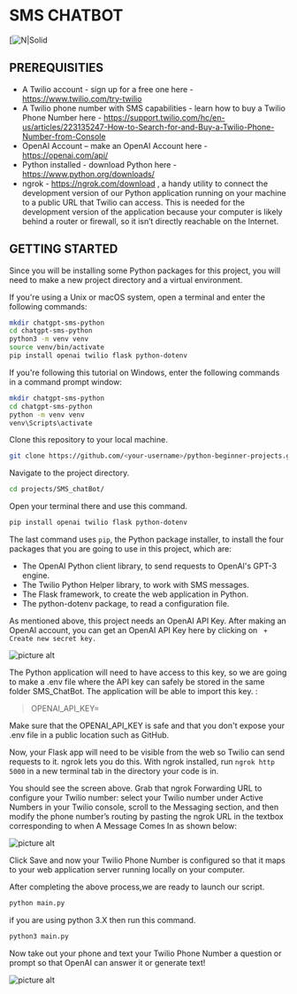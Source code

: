# SMS CHATBOT 


[![N|Solid](https://imgs.search.brave.com/TwFKAEHis0XNgwUaDKCTjeG0Hs2V46pM9vMyV9-1zGo/rs:fit:500:0:0/g:ce/aHR0cHM6Ly9sb2dv/cy13b3JsZC5uZXQv/d3AtY29udGVudC91/cGxvYWRzLzIwMjEv/MTAvUHl0aG9uLVN5/bWJvbC03MDB4Mzk0/LnBuZw)

## PREREQUISITIES
* A Twilio account - sign up for a free one here - https://www.twilio.com/try-twilio
* A Twilio phone number with SMS capabilities - learn how to buy a Twilio Phone Number here - https://support.twilio.com/hc/en-us/articles/223135247-How-to-Search-for-and-Buy-a-Twilio-Phone-Number-from-Console
* OpenAI Account – make an OpenAI Account here - https://openai.com/api/
* Python installed - download Python here - https://www.python.org/downloads/
* ngrok - https://ngrok.com/download , a handy utility to connect the development version of our Python application running on your machine to a public URL that Twilio can access. This is needed for the development version of the application because your computer is likely behind a router or firewall, so it isn’t directly reachable on the Internet.

## GETTING STARTED

Since you will be installing some Python packages for this project, you will need to make a new project directory and a virtual environment.

If you're using a Unix or macOS system, open a terminal and enter the following commands:

```bash
mkdir chatgpt-sms-python
cd chatgpt-sms-python
python3 -m venv venv
source venv/bin/activate
pip install openai twilio flask python-dotenv
```

If you're following this tutorial on Windows, enter the following commands in a command prompt window:

```bash
mkdir chatgpt-sms-python
cd chatgpt-sms-python
python -m venv venv
venv\Scripts\activate
```

 Clone this repository to your local machine.

   ```bash
   git clone https://github.com/<your-username>/python-beginner-projects.git
   ```

Navigate to the project directory.

   ```bash
   cd projects/SMS_chatBot/
   ```

Open your terminal there and use this command.

```bash
pip install openai twilio flask python-dotenv
```

The last command uses ```pip```, the Python package installer, to install the four packages that you are going to use in this project, which are:
* The OpenAI Python client library, to send requests to OpenAI's GPT-3 engine.
* The Twilio Python Helper library, to work with SMS messages.
* The Flask framework, to create the web application in Python.
* The python-dotenv package, to read a configuration file.

As mentioned above, this project needs an OpenAI API Key. After making an OpenAI account, you can get an OpenAI API Key here by clicking on ``` + Create new secret key.```

![picture alt](https://assets.cdn.prod.twilio.com/images/cPaoAYgpTi5cTblt2G5s-C2Vvv4xHh1V9rzb-wBX8t0.format-webp.webp)


The Python application will need to have access to this key, so we are going to make a .env file where the API key can safely be stored in the same folder SMS_ChatBot. The application will be able to import this key.
:

>OPENAI_API_KEY= <YOUR-OPENAI-KEY>

Make sure that the OPENAI_API_KEY is safe and that you don't expose your .env file in a public location such as GitHub.

Now, your Flask app will need to be visible from the web so Twilio can send requests to it. ngrok lets you do this. With ngrok installed, run ```ngrok http 5000``` in a new terminal tab in the directory your code is in.

You should see the screen above. Grab that ngrok Forwarding URL to configure your Twilio number: select your Twilio number under Active Numbers in your Twilio console, scroll to the Messaging section, and then modify the phone number’s routing by pasting the ngrok URL in the textbox corresponding to when A Message Comes In as shown below:

![picture alt](https://assets.cdn.prod.twilio.com/images/CqOXGybKIPpoovGDaIb-dnmxlOqYT6OVeBtj356saMA.format-webp.webp)

Click Save and now your Twilio Phone Number is configured so that it maps to your web application server running locally on your computer.


After completing the above process,we are ready to launch our script.

```bash
python main.py
```

if you are using python 3.X then run this command.

```bash
python3 main.py
```

Now take out your phone and text your Twilio Phone Number a question or prompt so that OpenAI can answer it or generate text!

![picture alt](https://assets.cdn.prod.twilio.com/images/Screenshot_2023-01-12_at_1.44.48_PM.format-webp.webp)
